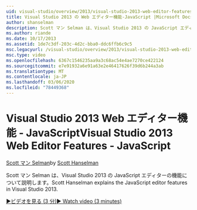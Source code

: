 ```yaml
---
uid: visual-studio/overview/2013/visual-studio-2013-web-editor-features-javascript
title: Visual Studio 2013 の Web エディター機能-JavaScript |Microsoft Docs
author: shanselman
description: Scott マン Selman は、Visual Studio 2013 の JavaScript エディターの機能について説明します。
ms.author: riande
ms.date: 10/17/2013
ms.assetid: 1de7c3df-203c-4d2c-bba0-ddc6ffb6c9c5
msc.legacyurl: /visual-studio/overview/2013/visual-studio-2013-web-editor-features-javascript
msc.type: video
ms.openlocfilehash: 6367c1546235aa9a3c68ac54e4ae7270ce422124
ms.sourcegitcommit: e7e91932a6e91a63e2e46417626f39d6b244a3ab
ms.translationtype: MT
ms.contentlocale: ja-JP
ms.lasthandoff: 03/06/2020
ms.locfileid: "78449368"
---
```

# <a name="visual-studio-2013-web-editor-features---javascript"></a><span data-ttu-id="89ecd-103">Visual Studio 2013 Web エディター機能 - JavaScript</span><span class="sxs-lookup"><span data-stu-id="89ecd-103">Visual Studio 2013 Web Editor Features - JavaScript</span></span>

<span data-ttu-id="89ecd-104">[Scott マン Selman](https://github.com/shanselman)</span><span class="sxs-lookup"><span data-stu-id="89ecd-104">by [Scott Hanselman](https://github.com/shanselman)</span></span>

<span data-ttu-id="89ecd-105">Scott マン Selman は、Visual Studio 2013 の JavaScript エディターの機能について説明します。</span><span class="sxs-lookup"><span data-stu-id="89ecd-105">Scott Hanselman explains the JavaScript editor features in Visual Studio 2013.</span></span>

[<span data-ttu-id="89ecd-106">&#9654;ビデオを見る (3 分)</span><span class="sxs-lookup"><span data-stu-id="89ecd-106">&#9654; Watch video (3 minutes)</span></span>](https://channel9.msdn.com/Blogs/ASP-NET-Site-Videos/visual-studio-2013-web-editor-features-javascript)

